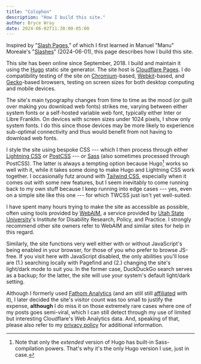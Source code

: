 ```yaml
---
title: "Colophon"
description: "How I build this site."
author: Bryce Wray
date: 2024-06-02T11:38:00-05:00
---
```


Inspired by "[Slash Pages](https://slashpages.net/)," of which I first learned in Manuel "Manu" Moreale's "[Slashes](https://manuelmoreale.com/slashes)" (<span class="nobrk">2024-06-01</span>), this page describes how I build this site.

<!--more-->

This site has been online since September, 2018. I build and maintain it using the [Hugo](https://gohugo.io) static site generator. The site host is [Cloudflare Pages](https://pages.cloudflare.com). I do compatibility testing of the site on [Chromium](https://www.chromium.org/Home/)-based, [Webkit](https://webkit.org)-based, and [Gecko](https://developer.mozilla.org/en-US/docs/Glossary/Gecko)-based browsers, testing on screen sizes for both desktop computing and mobile devices.

The site's main typography changes from time to time as the mood (or guilt over making you download web fonts) strikes me, varying between either system fonts or a self-hosted variable web font, typically either Inter or Libre Franklin. On devices with screen sizes under 1024 pixels, I show only system fonts. I do this since those devices may be more likely to experience sub-optimal connectivity and thus would benefit from not having to download web fonts.

I style the site using bespoke CSS --- which I then process through either [Lightning CSS](https://lightningcss.dev) or [PostCSS](https://postcss.org) --- or [Sass](https://sass-lang.com) (also sometimes processed through PostCSS). The latter is always a tempting option because Hugo[^extended] works so well with it, while it takes some doing to make Hugo and Lightning CSS work together. I occasionally futz around with [Tailwind CSS](https://tailwindcss.com), especially when it comes out with some new features, but I seem inevitably to come running back to my own stuff because I keep running into edge cases --- yes, even on a simple site like this one --- for which TWCSS just isn't yet well-suited.

[^extended]: Note that only the *extended* version of Hugo has built-in Sass-compilation powers. That's why it's the only Hugo version I use, just in case.

I have spent many hours trying to make the site as accessible as possible, often using tools provided by [WebAIM](https://webaim.org/), a service provided by [Utah State University](https://usu.edu)'s Institute for Disability Research, Policy, and Practice. I strongly recommend other site owners refer to WebAIM and similar sites for help in this regard.

Similarly, the site functions very well either with or without JavaScript's being enabled in your browser, for those of you who prefer to browse JS-free. If you visit here with JavaScript disabled, the only abilities you'll lose are (1.) searching locally with Pagefind and (2.) changing the site's light/dark mode to suit you. In the former case, DuckDuckGo search serves as a backup; for the latter, the site will use your system's default light/dark setting.

Although I formerly used [Fathom Analytics](https://usefathom.com) (and am still still [affiliated](https://usefathom.com/ref/ZKHYWX) with it), I later decided the site's visitor count was too small to justify the expense, **although** I do miss it on those extremely rare cases where one of my posts goes semi-viral, which I can still detect through my use of limited but interesting Cloudflare's Web Analytics data. And, speaking of that, please also refer to my [privacy policy](/privacy/) for additional information.
